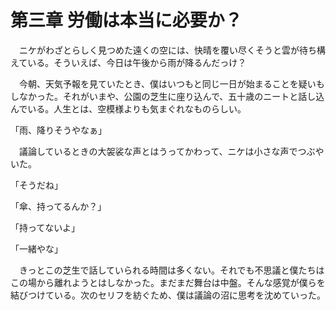 # 第三章 労働は本当に必要か？

　ニケがわざとらしく見つめた遠くの空には、快晴を覆い尽くそうと雲が待ち構えている。そういえば、今日は午後から雨が降るんだっけ？

　今朝、天気予報を見ていたとき、僕はいつもと同じ一日が始まることを疑いもしなかった。それがいまや、公園の芝生に座り込んで、五十歳のニートと話し込んでいる。人生とは、空模様よりも気まぐれなものらしい。

「雨、降りそうやなぁ」

　議論しているときの大袈裟な声とはうってかわって、ニケは小さな声でつぶやいた。

「そうだね」

「傘、持ってるんか？」

「持ってないよ」

「一緒やな」

　きっとこの芝生で話していられる時間は多くない。それでも不思議と僕たちはこの場から離れようとはしなかった。まだまだ舞台は中盤。そんな感覚が僕らを結びつけている。次のセリフを紡ぐため、僕は議論の沼に思考を沈めていった。